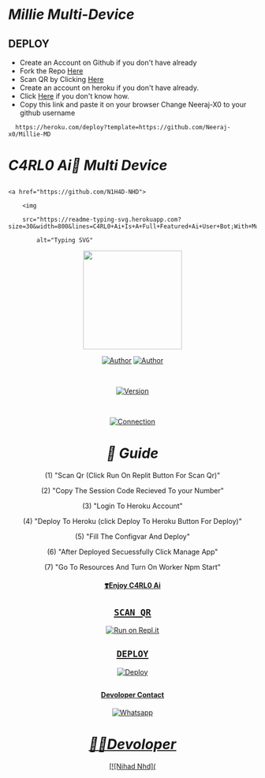 
# *Millie Multi-Device*

<div align="left">

## DEPLOY   
- Create an Account on Github if you don't have already
- Fork the Repo [ Here](https://github.com/Neeraj-x0/Millie-MD/fork)
- Scan QR by Clicking [Here](https://millie-qr.herokuapp.com/)
- Create an account on heroku if you don't have already.
- Click [Here](https://youtu.be/5yP-awzckYg) if you don't know how. 
- Copy this link and paste it on your browser Change Neeraj-X0 to your github username <br>
```
  https://heroku.com/deploy?template=https://github.com/Neeraj-x0/Millie-MD
```  


</div>

  



# *C4RL0 Ai🤖  Multi Device*

   ## <!-- Typing SVG -->

<p align="center">

    <a href="https://github.com/N1H4D-NHD">

        <img

        src="https://readme-typing-svg.herokuapp.com?size=30&width=800&lines=C4RL0+Ai+Is+A+Full+Featured+Ai+User+Bot;With+Multi+Device+Support;Created+By+Nihad+Nhd."

            alt="Typing SVG"

<div align="center"> 

  <img src="https://raw.githubusercontent.com/N1H4D-NHD/C4RL0-Ai/main/tmp/Botavatar.jpg" width="200" height="200"/>

<p align="left">

  <a href="https://github.com/N1H4D-NHD"><img title="Author" src="https://img.shields.io/badge/-C4RLO AI USERBOT-red.svg?style=for-the-badge" /></a> <a href="https://github.com/N1H4D-NHD"><img title="Author" src="https://img.shields.io/badge/-By NihadNhd-blue.svg?style=for-the-badge" /></a>

</p>

<br>

<p align="left">

  <a href="https://github.com/N1H4D-NHD"><img title="Version" src="https://img.shields.io/badge/current%20Version-V1.5%20-blue.svg?style=for-the-badge" /></a>

</p>

<br>

<p align="left">

  <a href="https://github.com/N1H4D-NHD"><img title="Connection" src="https://img.shields.io/badge/Connection Type-Multi Device-green.svg?style=for-the-badge" /></a>

<div align="center">

# *📢 Guide*

(1) "Scan Qr (Click Run On Replit Button For Scan Qr)"

(2) "Copy The Session Code Recieved To your Number"

(3) "Login To Heroku Account"

(4) "Deploy To Heroku (click Deploy To Heroku Button For Deploy)"

(5) "Fill The Configvar And Deploy"

(6) "After Deployed Secuessfully Click Manage App"

(7) "Go To Resources And Turn On Worker Npm Start"

#### <u> ❣️Enjoy C4RL0 Ai<u>

  ##

  ##

## `SCAN QR`

[![Run on Repl.it](https://repl.it/badge/github/quiec/whatsAlfa)](https://millie-qr.herokuapp.com/)

## `DEPLOY`

[![Deploy](https://www.herokucdn.com/deploy/button.svg)](  https://heroku.com/deploy?template=https://github.com/N1H4D-NHD/C4RL0-A) 

  ##

  ##

#### <u>Devoloper Contact<u>

[![Whatsapp](https://raw.githubusercontent.com/N1H4D-NHD/C4RL0-Ai/2e6fe7203c7ada2ecce00c320cb7eb3d75145e7e/tmp/Whatsapp.svg)](https://wa.me/916238635425) 

    

# *👨‍💻Devoloper*

  [![Nihad Nhd](
